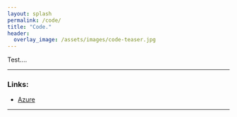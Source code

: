 ```yaml
---
layout: splash
permalink: /code/
title: "Code."
header:
  overlay_image: /assets/images/code-teaser.jpg
---
```


Test....

---

### Links:

- [Azure](https://azure.com/)

---
